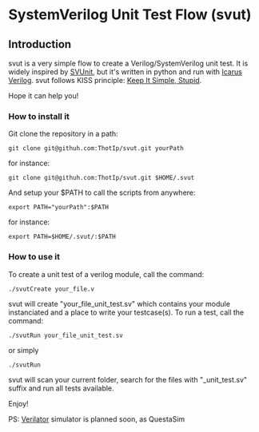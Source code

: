 # SystemVerilog Unit Test Flow (svut)

## Introduction

svut is a very simple flow to create a Verilog/SystemVerilog unit test.
It is widely inspired by [SVUnit](http://agilesoc.com/open-source-projects/svunit/), 
but it's written in python and run with [Icarus Verilog](http://iverilog.icarus.com/).
svut follows KISS principle: [Keep It Simple, Stupid](https://en.wikipedia.org/wiki/KISS_principle).

Hope it can help you!

### How to install it

Git clone the repository in a path:

    git clone git@githuh.com:ThotIp/svut.git yourPath

for instance:

    git clone git@githuh.com:ThotIp/svut.git $HOME/.svut


And setup your $PATH to call the scripts from anywhere:
    
    export PATH="yourPath":$PATH

for instance:
    
    export PATH=$HOME/.svut/:$PATH

### How to use it

To create a unit test of a verilog module, call the command:

    ./svutCreate your_file.v

svut will create "your_file_unit_test.sv" which contains your module
instanciated and a place to write your testcase(s).
To run a test, call the command:

    ./svutRun your_file_unit_test.sv

or simply
    
    ./svutRun

svut will scan your current folder, search for the files with "_unit_test.sv" suffix
and run all tests available.

Enjoy!

PS: [Verilator](https://www.veripool.org/wiki/verilator) simulator is planned soon, as QuestaSim

